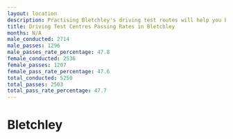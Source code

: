 ```yaml
---
layout: location
description: Practising Bletchley's driving test routes will help you become more confident in your gear-changing abilities.
title: Driving Test Centres Passing Rates in Bletchley
months: N/A
male_conducted: 2714
male_passes: 1296
male_passes_rate_percentage: 47.8
female_conducted: 2536
female_passes: 1207
female_pass_rate_percentage: 47.6
total_conducted: 5250
total_passes: 2503
total_pass_rate_percentage: 47.7
---
```


# Bletchley
